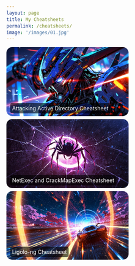 ```yaml
---
layout: page
title: My Cheatsheets
permalink: /cheatsheets/
image: '/images/01.jpg'
---
```

<div style="position: relative; display: inline-block; margin-bottom: 5px;">
    <a href="/Attacking-Active-Directory-Cheatsheet">
        <img src="/images/10000.jpg" alt="Attacking Active Directory Cheatsheet" style="width: 320px; height: auto; border-radius: 15px;">
        <div style="position: absolute; bottom: 10px; left: 10px; color: white; background-color: rgba(0, 0, 0, 0.6); padding: 5px; border-radius: 5px;">
            Attacking Active Directory Cheatsheet
        </div>
    </a>
</div>

<div style="position: relative; display: inline-block; margin-bottom: 5px; margin-right: 5px;">
    <a href="/NetExec-and-CrackMapExec-Cheatsheet">
        <img src="/images/20.jpg" alt="NetExec and CrackMapExec Cheatsheet" style="width: 320px; height: auto; border-radius: 15px;">
        <div style="position: absolute; bottom: 10px; left: 10px; color: white; background-color: rgba(0, 0, 0, 0.6); padding: 5px; border-radius: 5px;">
            NetExec and CrackMapExec Cheatsheet
        </div>
    </a>
</div>

<div style="position: relative; display: inline-block; margin-bottom: 5px;">
    <a href="/Ligolo-ng-Cheatsheet">
        <img src="/images/21.jpg" alt="Ligolo-ng Cheatsheet" style="width: 320px; height: auto; border-radius: 15px;">
        <div style="position: absolute; bottom: 10px; left: 10px; color: white; background-color: rgba(0, 0, 0, 0.6); padding: 5px; border-radius: 5px;">
            Ligolo-ng Cheatsheet
        </div>
    </a>
</div>

